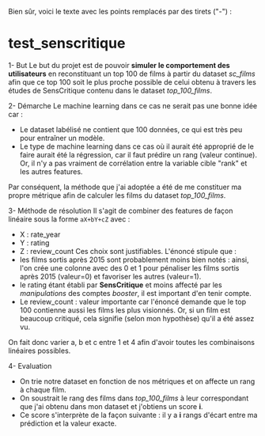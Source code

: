 Bien sûr, voici le texte avec les points remplacés par des tirets ("-") :

# test_senscritique

1- But
Le but du projet est de pouvoir **simuler le comportement des utilisateurs** en reconstituant un top 100 de films à partir du dataset *sc_films* afin que ce top 100 soit le plus proche possible de celui obtenu à travers les études de SensCritique contenu dans le dataset *top_100_films*.

2- Démarche
Le machine learning dans ce cas ne serait pas une bonne idée car :
- Le dataset labélisé ne contient que 100 données, ce qui est très peu pour entraîner un modèle.
- Le type de machine learning dans ce cas où il aurait été approprié de le faire aurait été la régression, car il faut prédire un rang (valeur continue). Or, il n'y a pas vraiment de corrélation entre la variable cible "rank" et les autres features.

Par conséquent, la méthode que j'ai adoptée a été de me constituer ma propre métrique afin de calculer les films du dataset *top_100_films*.

3- Méthode de résolution
Il s'agit de combiner des features de façon linéaire sous la forme ```aX+bY+cZ``` avec :
- X : rate_year
- Y : rating
- Z : review_count
Ces choix sont justifiables. L'énoncé stipule que :
- les films sortis après 2015 sont probablement moins bien notés : ainsi, l'on crée une colonne avec des 0 et 1 pour pénaliser les films sortis après 2015 (valeur=0) et favoriser les autres (valeur=1).
- le rating étant établi par **SensCritique** et moins affecté par les *manipulations* des comptes *booster*, il est important d'en tenir compte.
- Le review_count : valeur importante car l'énoncé demande que le top 100 contienne aussi les films les plus visionnés. Or, si un film est beaucoup critiqué, cela signifie (selon mon hypothèse) qu'il a été assez vu.

On fait donc varier a, b et c entre 1 et 4 afin d'avoir toutes les combinaisons linéaires possibles.

4- Evaluation
- On trie notre dataset en fonction de nos métriques et on affecte un rang à chaque film.
- On soustrait le rang des films dans *top_100_films* à leur correspondant que j'ai obtenu dans mon dataset et j'obtiens un score **i**.
- Ce score s'interprète de la façon suivante : il y a **i** rangs d'écart entre ma prédiction et la valeur exacte.
